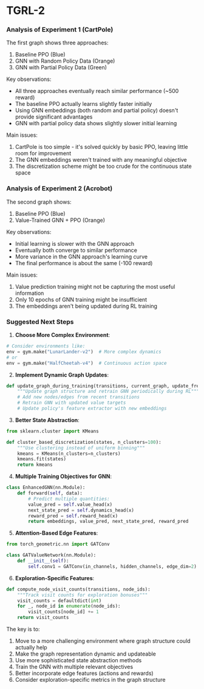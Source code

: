 # TGRL-2
### Analysis of Experiment 1 (CartPole)

The first graph shows three approaches:
1. Baseline PPO (Blue)
2. GNN with Random Policy Data (Orange)
3. GNN with Partial Policy Data (Green)

Key observations:
- All three approaches eventually reach similar performance (~500 reward)
- The baseline PPO actually learns slightly faster initially
- Using GNN embeddings (both random and partial policy) doesn't provide significant advantages
- GNN with partial policy data shows slightly slower initial learning

Main issues:
1. CartPole is too simple - it's solved quickly by basic PPO, leaving little room for improvement
2. The GNN embeddings weren't trained with any meaningful objective
3. The discretization scheme might be too crude for the continuous state space

### Analysis of Experiment 2 (Acrobot)

The second graph shows:
1. Baseline PPO (Blue)
2. Value-Trained GNN + PPO (Orange)

Key observations:
- Initial learning is slower with the GNN approach
- Eventually both converge to similar performance
- More variance in the GNN approach's learning curve
- The final performance is about the same (-100 reward)

Main issues:
1. Value prediction training might not be capturing the most useful information
2. Only 10 epochs of GNN training might be insufficient
3. The embeddings aren't being updated during RL training

### Suggested Next Steps

1. **Choose More Complex Environment**:
```python
# Consider environments like:
env = gym.make("LunarLander-v2")  # More complex dynamics
# or
env = gym.make("HalfCheetah-v4")  # Continuous action space
```

2. **Implement Dynamic Graph Updates**:
```python
def update_graph_during_training(transitions, current_graph, update_frequency=1000):
    """Update graph structure and retrain GNN periodically during RL"""
    # Add new nodes/edges from recent transitions
    # Retrain GNN with updated value targets
    # Update policy's feature extractor with new embeddings
```

3. **Better State Abstraction**:
```python
from sklearn.cluster import KMeans

def cluster_based_discretization(states, n_clusters=100):
    """Use clustering instead of uniform binning"""
    kmeans = KMeans(n_clusters=n_clusters)
    kmeans.fit(states)
    return kmeans
```

4. **Multiple Training Objectives for GNN**:
```python
class EnhancedGNN(nn.Module):
    def forward(self, data):
        # Predict multiple quantities:
        value_pred = self.value_head(x)
        next_state_pred = self.dynamics_head(x)
        reward_pred = self.reward_head(x)
        return embeddings, value_pred, next_state_pred, reward_pred
```

5. **Attention-Based Edge Features**:
```python
from torch_geometric.nn import GATConv

class GATValueNetwork(nn.Module):
    def __init__(self):
        self.conv1 = GATConv(in_channels, hidden_channels, edge_dim=2)  # Include action,reward
```

6. **Exploration-Specific Features**:
```python
def compute_node_visit_counts(transitions, node_ids):
    """Track visit counts for exploration bonuses"""
    visit_counts = defaultdict(int)
    for _, node_id in enumerate(node_ids):
        visit_counts[node_id] += 1
    return visit_counts
```

The key is to:
1. Move to a more challenging environment where graph structure could actually help
2. Make the graph representation dynamic and updateable
3. Use more sophisticated state abstraction methods
4. Train the GNN with multiple relevant objectives
5. Better incorporate edge features (actions and rewards)
6. Consider exploration-specific metrics in the graph structure

